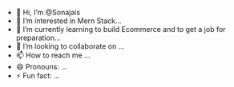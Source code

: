 - 👋 Hi, I’m @Sonajais
- 👀 I’m interested in Mern Stack...
- 🌱 I’m currently learning to build Ecommerce and to get a job for preparation...
- 💞️ I’m looking to collaborate on ...
- 📫 How to reach me ...
- 😄 Pronouns: ...
- ⚡ Fun fact: ...

<!---
Sonajais/Sonajais is a ✨ special ✨ repository because its `README.md` (this file) appears on your GitHub profile.
You can click the Preview link to take a look at your changes.
--->

